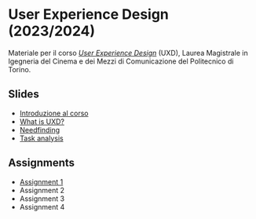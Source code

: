 # User Experience Design (2023/2024)

Materiale per il corso _[User Experience Design](https://github.com/polito-uxd-2023)_ (UXD), Laurea Magistrale in Igegneria del Cinema e dei Mezzi di Comunicazione del Politecnico di Torino.

## Slides

* [Introduzione al corso](./slides/00-intro.pdf)
* [What is UXD?](./slides/01-whatisUXD.pdf)
* [Needfinding](./slides/O2-needfinding.pdf)   
* [Task analysis](./slides/03-tasks.pdf)

## Assignments
* [Assignment 1](./assignments/A1-needfinding.pdf)
* Assignment 2
* Assignment 3
* Assignment 4
